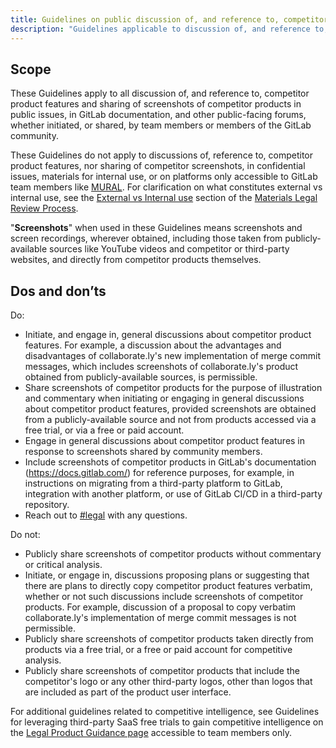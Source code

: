 ```yaml
---
title: Guidelines on public discussion of, and reference to, competitor product features
description: "Guidelines applicable to discussion of, and reference to, competitor product features and sharing of screenshots of competitor products in public issues, GitLab documentation (https://docs.gitlab.com/), and other public-facing media."
---
```


## Scope

These Guidelines apply to all discussion of, and reference to, competitor product features and sharing of screenshots of competitor products in public issues, in GitLab documentation, and other public-facing forums, whether initiated, or shared, by team members or members of the GitLab community.

These Guidelines do not apply to discussions of, reference to, competitor product features, nor sharing of competitor screenshots, in confidential issues, materials for internal use, or on platforms only accessible to GitLab team members like [MURAL](/handbook/product/ux/ux-resources#tools). For clarification on what constitutes external vs internal use, see the [External vs Internal use](https://handbook.gitlab.com/handbook/legal/materials-legal-review-process/#external-vs-internal-use) section of the [Materials Legal Review Process](https://handbook.gitlab.com/handbook/legal/materials-legal-review-process/#self-serve-materials-compliance-resources).

"**Screenshots**" when used in these Guidelines means screenshots and screen recordings, wherever obtained, including those taken from publicly-available sources like YouTube videos and competitor or third-party websites, and directly from competitor products themselves.

## Dos and don’ts

Do:

- Initiate, and engage in, general discussions about competitor product features. For example, a discussion about the advantages and disadvantages of collaborate.ly's new implementation of merge commit messages, which includes screenshots of collaborate.ly's product obtained from publicly-available sources, is permissible.
- Share screenshots of competitor products for the purpose of illustration and commentary when initiating or engaging in general discussions about competitor product features, provided screenshots are obtained from a publicly-available source and not from products accessed via a free trial, or via a free or paid account.
- Engage in general discussions about competitor product features in response to screenshots shared by community members.
- Include screenshots of competitor products in GitLab's documentation (https://docs.gitlab.com/) for reference purposes, for example, in instructions on migrating from a third-party platform to GitLab, integration with another platform, or use of GitLab CI/CD in a third-party repository.
- Reach out to [#legal](https://app.slack.com/client/T02592416/C78E74A6L) with any questions.

Do not:

- Publicly share screenshots of competitor products without commentary or critical analysis.
- Initiate, or engage in, discussions proposing plans or suggesting that there are plans to directly copy competitor product features verbatim, whether or not such discussions include screenshots of competitor products. For example, discussion of a proposal to copy verbatim collaborate.ly's implementation of merge commit messages is not permissible.
- Publicly share screenshots of competitor products taken directly from products via a free trial, or a free or paid account for competitive analysis.
- Publicly share screenshots of competitor products that include the competitor's logo or any other third-party logos, other than logos that are included as part of the product user interface.

For additional guidelines related to competitive intelligence, see  Guidelines for leveraging third-party SaaS free trials to gain competitive intelligence on the [Legal Product Guidance page](https://internal.gitlab.com/handbook/legal-and-corporate-affairs/legal-and-compliance/productguidance/#guidelines-for-leveraging-third-party-saas-free-trials-to-gain-competitive-intelligence) accessible to team members only.
